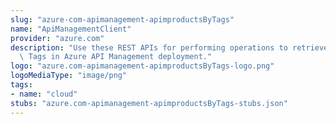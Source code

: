 ```yaml
---
slug: "azure-com-apimanagement-apimproductsByTags"
name: "ApiManagementClient"
provider: "azure.com"
description: "Use these REST APIs for performing operations to retrieve Products by\
  \ Tags in Azure API Management deployment."
logo: "azure.com-apimanagement-apimproductsByTags-logo.png"
logoMediaType: "image/png"
tags:
- name: "cloud"
stubs: "azure.com-apimanagement-apimproductsByTags-stubs.json"
---
```

